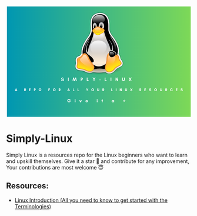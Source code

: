 <p align="center">
    <img  width="500" height="300" src="SIMPLY-LINUX.png" alt="Simply-Linux logo">
</p>

# Simply-Linux
Simply Linux is a resources repo for the Linux beginners who want to learn and upskill themselves. Give it a star 🌟 and contribute for any improvement, Your contributions are most welcome 😇 

## Resources:
- [Linux Introduction (All you need to know to get started with the Terminologies)](https://satyams.hashnode.dev/linux-prelude-and-some-basic-terminologies) 
